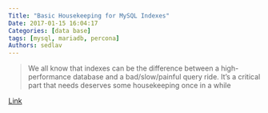```yaml
---
Title: "Basic Housekeeping for MySQL Indexes"
Date: 2017-01-15 16:04:17
Categories: [data base]
tags: [mysql, mariadb, percona]
Authors: sedlav
---
```


> We all know that indexes can be the difference between a high-performance database and a bad/slow/painful query ride. It’s a critical part that needs deserves some housekeeping once in a while

[Link](https://www.percona.com/blog/2016/09/09/basic-housekeeping-for-mysql-indexes/)
